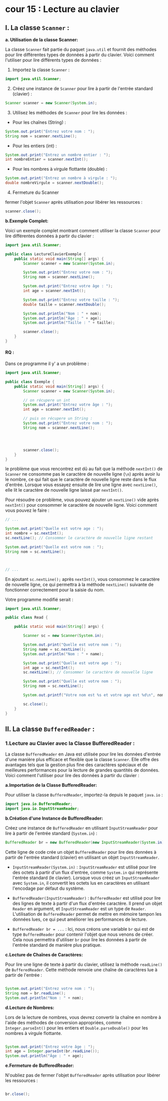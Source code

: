 # cour 15 : Lecture au clavier 

## I. La classe ``Scanner`` : 

**a. Utilisation de la classe Scanner:**

La classe `Scanner` fait partie du paquet `java.util` et fournit des méthodes pour lire différentes types de données à partir du clavier. Voici comment l'utiliser pour lire différents types de données :

1. Importez la classe `Scanner` :

```java
import java.util.Scanner;
```

2. Créez une instance de `Scanner` pour lire à partir de l'entrée standard (clavier) :

```java
Scanner scanner = new Scanner(System.in);
```

3. Utilisez les méthodes de `Scanner` pour lire les données :

- Pour les chaînes (String) :
```java
System.out.print("Entrez votre nom : ");
String nom = scanner.nextLine();
```

- Pour les entiers (int) :
```java
System.out.print("Entrez un nombre entier : ");
int nombreEntier = scanner.nextInt();
```

- Pour les nombres à virgule flottante (double) :
```java
System.out.print("Entrez un nombre à virgule : ");
double nombreVirgule = scanner.nextDouble();
```

4. Fermeture du Scanner

fermer l'objet `Scanner` après utilisation pour libérer les ressources :

```java
scanner.close();
```

**b.Exemple Complet:**

Voici un exemple complet montrant comment utiliser la classe `Scanner` pour lire différentes données à partir du clavier :

```java
import java.util.Scanner;

public class LectureClavierExemple {
    public static void main(String[] args) {
        Scanner scanner = new Scanner(System.in);

        System.out.print("Entrez votre nom : ");
        String nom = scanner.nextLine();

        System.out.print("Entrez votre âge : ");
        int age = scanner.nextInt();

        System.out.print("Entrez votre taille : ");
        double taille = scanner.nextDouble();

        System.out.println("Nom : " + nom);
        System.out.println("Âge : " + age);
        System.out.println("Taille : " + taille);

        scanner.close();
    }
}
```

#### RQ :
Dans ce programme il y' a un problème  : 

```java 
import java.util.Scanner;

public class Exemple {
    public static void main(String[] args) {
        Scanner scanner = new Scanner(System.in);

        // on récupere un int 
        System.out.print("Entrez votre âge : ");
        int age = scanner.nextInt();

        // puis on récupere un String :
        System.out.print("Entrez votre nom : ");
        String nom = scanner.nextLine();




        scanner.close();
    }
}


```

le problème que vous rencontrez est dû au fait que la méthode `nextInt()` de `Scanner` ne consomme pas le caractère de nouvelle ligne (`\n`) après avoir lu le nombre, ce qui fait que le caractère de nouvelle ligne reste dans le flux d'entrée. Lorsque vous essayez ensuite de lire une ligne avec `nextLine()`, elle lit le caractère de nouvelle ligne laissé par `nextInt()`.

Pour résoudre ce problème, vous pouvez ajouter un `nextLine()` vide après `nextInt()` pour consommer le caractère de nouvelle ligne. Voici comment vous pouvez le faire :

```java
// ...

System.out.print("Quelle est votre age : ");
int nombre = sc.nextInt();
sc.nextLine(); // Consommer le caractère de nouvelle ligne restant

System.out.print("Quelle est votre nom : ");
String nom = sc.nextLine();



// ...
```

En ajoutant `sc.nextLine();` après `nextInt()`, vous consommez le caractère de nouvelle ligne, ce qui permettra à la méthode `nextLine()` suivante de fonctionner correctement pour la saisie du nom.

Votre programme modifié serait :

```java
import java.util.Scanner;

public class Read {

    public static void main(String[] args) {

        Scanner sc = new Scanner(System.in);

        System.out.print("Quelle est votre nom : ");
        String name = sc.nextLine();
        System.out.println("Nom : " + name);

        System.out.print("Quelle est votre age : ");
        int age = sc.nextInt();
        sc.nextLine(); // Consommer le caractère de nouvelle ligne

        System.out.print("Quelle est votre nom : ");
        String nom = sc.nextLine();

        System.out.printf("Votre nom est %s et votre age est %d\n", nom, age);

        sc.close();
    }
}
```



## II. La classe ``BufferedReader`` : 




### 1.Lecture au Clavier avec la Classe BufferedReader :

La classe `BufferedReader` en Java est utilisée pour lire les données d'entrée d'une manière plus efficace et flexible que la classe `Scanner`. Elle offre des avantages tels que la gestion plus fine des caractères spéciaux et de meilleures performances pour la lecture de grandes quantités de données. Voici comment l'utiliser pour lire des données à partir du clavier :

**a.Importation de la Classe BufferedReader:**

Pour utiliser la classe `BufferedReader`, importez-la depuis le paquet `java.io` :

```java
import java.io.BufferedReader;
import java.io.InputStreamReader;

```

**b.Création d'une Instance de BufferedReader:**

Créez une instance de `BufferedReader` en utilisant `InputStreamReader` pour lire à partir de l'entrée standard (`System.in`) :

```java
BufferedReader br = new BufferedReader(new InputStreamReader(System.in));
```

Cette ligne de code crée un objet `BufferedReader` pour lire des données à partir de l'entrée standard (clavier) en utilisant un objet `InputStreamReader`.

- `InputStreamReader(System.in)` : `InputStreamReader` est utilisé pour lire des octets à partir d'un flux d'entrée, comme `System.in` qui représente l'entrée standard (le clavier). Lorsque vous créez un `InputStreamReader` avec `System.in`, il convertit les octets lus en caractères en utilisant l'encodage par défaut du système.

- `BufferedReader(InputStreamReader)` : `BufferedReader` est utilisé pour lire des lignes de texte à partir d'un flux d'entrée caractère. Il prend un objet `Reader` en argument, et `InputStreamReader` est un type de `Reader`. L'utilisation de `BufferedReader` permet de mettre en mémoire tampon les données lues, ce qui peut améliorer les performances de lecture.

- `BufferedReader br = ...` : Ici, nous créons une variable `br` qui est de type `BufferedReader` pour contenir l'objet que nous venons de créer. Cela nous permettra d'utiliser `br` pour lire les données à partir de l'entrée standard de manière plus pratique.



**c.Lecture de Chaînes de Caractères:**

Pour lire une ligne de texte à partir du clavier, utilisez la méthode `readLine()` de `BufferedReader`. Cette méthode renvoie une chaîne de caractères lue à partir de l'entrée :

```java

System.out.print("Entrez votre nom : ");
String nom = br.readLine();
System.out.println("Nom : " + nom);

```

**d.Lecture de Nombres:**

Lors de la lecture de nombres, vous devrez convertir la chaîne en nombre à l'aide des méthodes de conversion appropriées, comme `Integer.parseInt()` pour les entiers et `Double.parseDouble()` pour les nombres à virgule flottante. 

```java

System.out.print("Entrez votre âge : ");
int age = Integer.parseInt(br.readLine());
System.out.println("Âge : " + age);

```

**e.Fermeture de BufferedReader:**

N'oubliez pas de fermer l'objet `BufferedReader` après utilisation pour libérer les ressources :

```java

br.close();

```



